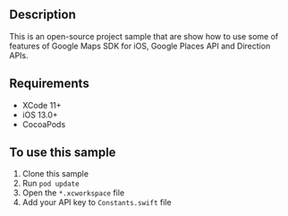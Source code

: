 ## Description

This is an open-source project sample that are show how to use some of 
features of Google Maps SDK for iOS, Google Places API and Direction APIs.


## Requirements

* XCode 11+
* iOS 13.0+
* CocoaPods

## To use this sample

1. Clone this sample
2. Run `pod update`
3. Open the `*.xcworkspace` file
4. Add your API key to `Constants.swift` file
